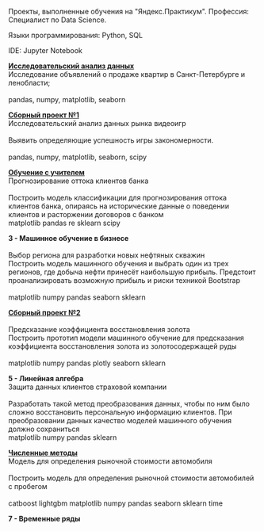 Проекты, выполненные обучения на "Яндекс.Практикум". Профессия: Специалист по Data Science.

Языки программирования: Python, SQL

IDE: Jupyter Notebook

[<b>Исследовательский анализ данных</b>](https://github.com/YelikVl/Yandex-Praktikum-projects/tree/main/%D0%98%D1%81%D1%81%D0%BB%D0%B5%D0%B4%D0%BE%D0%B2%D0%B0%D1%82%D0%B5%D0%BB%D1%8C%D1%81%D0%BA%D0%B8%D0%B9%20%D0%B0%D0%BD%D0%B0%D0%BB%D0%B8%D0%B7%20%D0%B4%D0%B0%D0%BD%D0%BD%D1%8B%D1%85)
<br>Исследование объявлений о продаже квартир в Санкт-Петербурге и ленобласти; 	
<br>pandas, numpy, matplotlib, seaborn

[<b>Сборный проект №1</b>](https://github.com/YelikVl/Yandex-Praktikum-projects/tree/main/%D0%A1%D0%B1%D0%BE%D1%80%D0%BD%D1%8B%D0%B9%20%D0%BF%D1%80%D0%BE%D0%B5%D0%BA%D1%82%20%E2%84%961)
<br>Исследовательский анализ данных рынка видеоигр	
<br>Выявить определяющие успешность игры закономерности. 	
<br>pandas, numpy, matplotlib, seaborn, scipy

[<b>Обучение с учителем</b>](https://github.com/YelikVl/Yandex-Praktikum-projects/tree/main/%D0%9E%D0%B1%D1%83%D1%87%D0%B5%D0%BD%D0%B8%D0%B5%20%D1%81%20%D1%83%D1%87%D0%B8%D1%82%D0%B5%D0%BB%D0%B5%D0%BC)
<br>Прогнозирование оттока клиентов банка	
<br>Построить модель классификации для прогнозирования оттока клиентов банка, опираясь на исторические данные о поведении клиентов и расторжении договоров с банком	
<br>matplotlib pandas re sklearn scipy

<b>3 - Машинное обучение в бизнесе</b>	
<br>Выбор региона для разработки новых нефтяных скважин	
<br>Построить модель машинного обучения и выбрать один из трех регионов, где добыча нефти принесёт наибольшую прибыль. Предстоит проанализировать возможную прибыль и риски техникой Bootstrap	
<br>matplotlib numpy pandas seaborn sklearn

[<b>Сборный проект №2</b>](https://github.com/YelikVl/Yandex-Praktikum-projects/tree/main/%D0%A1%D0%B1%D0%BE%D1%80%D0%BD%D1%8B%D0%B9%20%D0%BF%D1%80%D0%BE%D0%B5%D0%BA%D1%82%20%E2%84%962)	
<br>Предсказание коэффициента восстановления золота	
<br>Построить прототип модели машинного обучение для предсказания коэффициента восстановления золота из золотосодержащей руды	
<br>matplotlib numpy pandas plotly seaborn sklearn

<b>5 - Линейная алгебра</b>	
<br>Защита данных клиентов страховой компании	
<br>Разработать такой метод преобразования данных, чтобы по ним было сложно восстановить персональную информацию клиентов. При преобразовании данных качество моделей машинного обучения должно сохраниться	
<br>matplotlib numpy pandas sklearn

[<b>Численные методы</b>](https://github.com/YelikVl/Yandex-Praktikum-projects/tree/main/%D0%A7%D0%B8%D1%81%D0%BB%D0%B5%D0%BD%D0%BD%D1%8B%D0%B5%20%D0%BC%D0%B5%D1%82%D0%BE%D0%B4%D1%8B)	
<br>Модель для определения рыночной стоимости автомобиля	
<br>Построить модель для определения рыночной стоимости автомобилей с пробегом	
<br>catboost lightgbm matplotlib numpy pandas seaborn sklearn time

<b>7 - Временные ряды	</b>		
	
